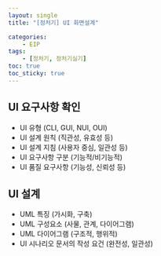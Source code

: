 ```yaml
---
layout: single
title: "[정처기] UI 화면설계"

categories: 
    - EIP
tags: 
    - [정처기, 정처기실기]
toc: true
toc_sticky: true
---
```



## UI 요구사항 확인

  - UI 유형 (CLI, GUI, NUI, OUI)
  - UI 설계 원칙 (직관성, 유효성 등)
  - UI 설계 지침 (사용자 중심, 일관성 등)
  - UI 요구사항 구분 (기능적/비기능적)
  - UI 품질 요구사항 (기능성, 신뢰성 등)
  
  
## UI 설계

  - UML 특징 (가시화, 구축)
  - UML 구성요소 (사물, 관계, 다이어그램)
  - UML 다이어그램 (구조적, 행위적)
  - UI 시나리오 문서의 작성 요건 (완전성, 일관성)